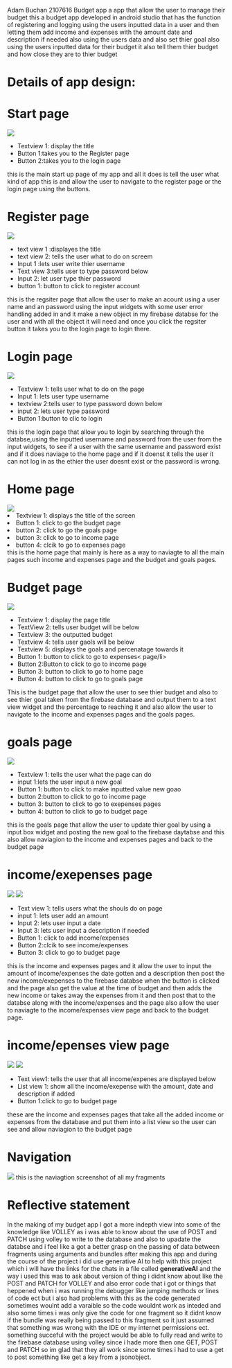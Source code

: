 Adam Buchan 2107616
Budget app
a app that allow the user to manage their budget
this a budget app developed in android studio that has the function of registering and logging using the users inputted data in a user and then letting them add income and expenses with the amount date and description if needed also using the users data and also set thier goal also using the users inputted data for their budget it also tell them thier budget and how close they are to thier budget

<h1>Details of app design:</h1>
<h1>Start page</h1>
<img src="Screenshot 2023-12-03 130722.png">
<ul>
  <li>Textview 1: display the title</li>
  <li>Button 1:takes you to the Register page</li>
  <li>Button 2:takes you to the login page</li>
</ul>
this is the main start up page of my app and all it does is tell the user what kind of app this is and allow the user to navigate to the register page or the login page using the buttons.
<h1>Register page</h1>
<img src="Screenshot 2023-12-03 133303.png">
<ul>
  <li>text view 1 :displayes the title</li>
  <li>text view 2: tells the user what to do on screem</li>
  <li>Input 1 :lets user write thier username</li>
  <li>Text view 3:tells user to type password below</li>
  <li>Input 2: let user type thier password</li>
  <li>button 1: button to click to register account</li>
</ul>
this is the regsiter page that allow the user to make an acount using a user name and an password using the input widgets with some user error handling added in and it make a new object in my firebase databse for the user and with all the object it will need and once you click the regsiter button it takes you to the login page to login there.
<h1>Login page</h1>
<img src="Screenshot 2023-12-03 133319.png">
<ul>
  <li>Textview 1: tells user what to do on the page</li>
  <li>Input 1: lets user type username</li>
  <li>textview 2:tells user to type password down below</li>
  <li>input 2: lets user type password</li>
  <li>Button 1:button to clic to login</li>
</ul>
this is the login page that allow you to login by searching through the databse,using the inputted username and password from the user from the input widgets, to see if a user with the same username and password exist and if it does naviage to the home page and if it doenst it tells the user it can not log in as the ethier the user doesnt exist or the password is wrong.
<h1>Home page</h1>
<img src="Screenshot 2023-12-03 133330.png">
<ur>
  <li>Textview 1: displays the title of the screen</li>
  <li>Button 1: click to go the budget page</li>
  <li>button 2: click to go the goals page</li>
  <li>button 3: click to go to income page</li>
  <li>button 4: clcik to go to expenses page</li>
</ur>
this is the home page that mainly is here as a way to naviagte to all the main pages such income and expenses page and the budget and goals pages.
<h1>Budget page</h1>
<img src="Screenshot 2023-12-03 133337.png">
<ul>
  <li>Textview 1: display the page title</li>
  <li>TextView 2: tells user budget will be below</li>
  <li>Textview 3: the outputted budget</li>
  <li>Textview 4: tells user gaols will be below</li>
  <li>Textview 5: displays the goals and percenatage towards it</li>
  <li>Button 1: button to click to go to expenses< page/li>
  <li>Button 2:Button to click to go to income page</li>
  <li>Button 3: button to click to go to home page</li>
  <li>Button 4: button to click to go to goals page</li>
</ul>
This is the budget page that allow the user to see thier budget and also to see thier goal taken from the firebase database and output them to a text view widget and the percentage to reaching it and also allow the user to navigate to the income and expenses pages and the goals pages.
<h1>goals page</h1>
<img src="Screenshot 2023-12-03 133349.png">
<ul>
  <li>Textview 1: tells the user what the page can do</li>
  <li>input 1:lets the user input a new goal</li>
  <li>Button 1: button to click to make inputted value new goao</li>
  <li>button 2:button to click to go to income page</li>
  <li>button 3: button to click to go to exepenses pages</li>
  <li>button 4: button to click to go to budget page</li>
</ul>
this is the goals page that allow the user to update thier goal by using a input box widget and posting the new goal to the firebase daytabse and this also allow naviagion to the income and expenses pages and back to the budget page
<h1>income/exepenses page</h1>
<img src="Screenshot 2023-12-03 133356.png">
<img src="Screenshot 2023-12-03 133411.png">
<ul>
  <li>Text view 1: tells users what the shouls do on page</li>
  <li>input 1: lets user add an amount</li>
  <li>Input 2: lets user input a date</li>
  <li>Input 3: lets user input a description if needed</li>
  <li>Button 1: click to add income/expenses</li>
  <li>Button 2:clcik to see income/expenses</li>
  <li>Button 3: click to go to budget page</li>
</ul>
this is the income and expenses pages and it allow the user to input the amount of income/expenses the date gotten and a description then post the new income/exepenses to the firebase databse when the button is clicked and the page also get the value at the time of budget and then adds the new income or takes away the expenses from it and then post that to the databse along with the income/expenses and the page also allow the user to naviagte to the income/expenses view page and back to the budget page.
<h1>income/epenses view page</h1>
<img src="Screenshot 2023-12-03 133403.png">
<img src="Screenshot 2023-12-03 133416.png">
<ul>
  <li>Text view1: tells the user that all income/expenes are displayed below</li>
  <li>List view 1: show all the income/exepense with the amount, date and description if added</li>
  <li>Button 1:click to go to budget page</li>
</ul>
these are the income and expenses pages that take all the added income or expenses from the database and put them into a list view so the user can see and allow naviagion to the budget page
<h1>Navigation</h1>
<img src="image_2023-12-03_141720496.png">
this is the naviagtion screenshot of all my fragments
<h1>Reflective statement</h1>
In the making of my budget app I got a more indepth view into some of the knowledge like  VOLLEY as i was able to know about the use of POST and PATCH using volley to write to the database and also to upadate the databse and i feel like a got a better grasp on the passing of data between fragments using arguments and bundles after making this app and during the course of the project i did use generative AI to help with this project which i will have the links for the chats in a file called <b>generativeAI</b> and the way i used this was to ask about version of thing i didnt know about like the POST and PATCH for VOLLEY and also error code that i got or things that heppened when i was running the debugger like jumping methods or lines of code ect but i also had problems with this as the code generated sometimes woulnt add a varaible so the code wouldnt work as inteded and also some times i was only give the code for one fragment so it didnt know if the bundle was really being passed to this fragment so it just assumed that something was wrong with the IDE or my internet permissions ect. 
something succeful with the project would be able to fully read and write to the firebase database using volley since i hade more then one GET, POST and PATCH so im glad that they all work since some times i had to use a get to post something like get a key from a jsonobject.
